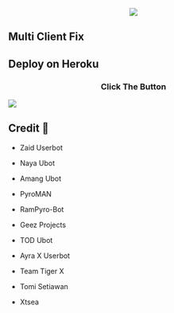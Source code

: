 <p align="center">

<img src="https://telegra.ph/file/eb49b1b2bbce82f54e918.jpg">

</p>

## Multi Client Fix


## Deploy on Heroku
<h3 align="center">Click The Button</h3>
<a href="https://dashboard.heroku.com/new?template=https://github.com/amanqs/AmangUbot"><img src="https://www.herokucdn.com/deploy/button.svg"></a>
</div>

## Credit 💖

- Zaid Userbot

- Naya Ubot

- Amang Ubot

- PyroMAN

- RamPyro-Bot

- Geez Projects

- TOD Ubot

- Ayra X Userbot

- Team Tiger X

- Tomi Setiawan

- Xtsea
